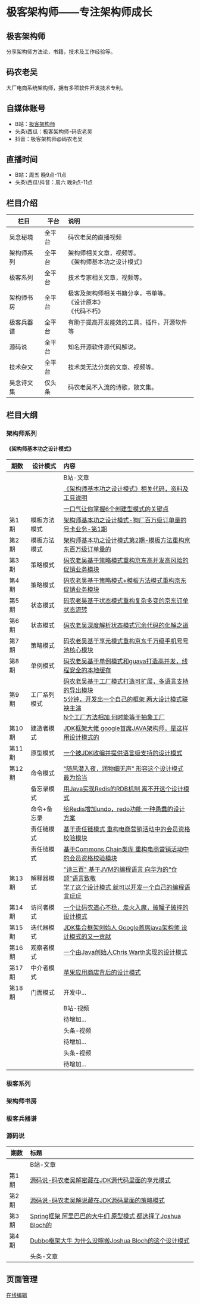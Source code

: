 # 极客架构师——专注架构师成长
## 极客架构师
分享架构师方法论，书籍，技术及工作经验等。
## 码农老吴
大厂电商系统架构师，拥有多项软件开发技术专利。
## 自媒体账号
- B站：[极客架构师](https://space.bilibili.com/1135139396)
- 头条\西瓜：极客架构师-码农老吴
- 抖音：极客架构师@码农老吴

## 直播时间
- B站：周五 晚9点-11点
- 头条\西瓜\抖音：周六 晚9点-11点

## 栏目介绍

| 栏目 | 平台 | 说明 |
| ------------- | ------------- | :------------- |
| 吴念秘境 |全平台| 码农老吴的直播视频  | 
| 架构师系列 |全平台| 架构师相关文章，视频等。 <br>《架构师基本功之设计模式》  |
| 极客系列  |全平台| 技术专家相关文章，视频等。  |
| 架构师书房  |全平台| 极客及架构师相关书籍分享，书单等。<br>《设计原本》<br>《代码不朽》 |
| 极客兵器谱  |全平台| 有助于提高开发能效的工具，插件，开源软件等  |
| 源码说  |全平台| 知名开源软件源代码解说。|
| 技术杂文 |全平台| 技术类无法分类的文章、视频等。 |
| 吴念诗文集 |仅头条| 码农老吴不入流的诗歌，散文集。 |

## 栏目大纲
### 架构师系列 
#### 《架构师基本功之设计模式》

| 期数 | 设计模式 | 内容 |
|-----|-----| :-------------- |
| | |B站-文章|
| | |[《架构师基本功之设计模式》相关代码，资料及工具说明](https://www.bilibili.com/read/cv16154224)|
| | | [一口气让你掌握6个创建型模式的关键点](https://www.bilibili.com/read/cv18021733)|
|第1期|模板方法模式|[架构师基本功之设计模式-狗厂百万级订单量的号卡业务-第1期](https://www.bilibili.com/read/cv15592468)|
|第2期|模板方法模式|[架构师基本功之设计模式第2期-模板方法重构京东百万级订单量的](https://www.bilibili.com/read/cv15651016)|
|第3期|策略模式|[码农老吴基于策略模式重构京东高并发高风险的促销业务模块](https://www.bilibili.com/read/cv15980509)|
|第4期|策略模式|[码农老吴基于策略模式+模板方法模式重构京东促销业务模块](https://www.bilibili.com/read/cv16088179)|
|第5期|状态模式|[码农老吴基于状态模式重构复杂多变的京东订单状态流转](https://www.bilibili.com/read/cv16247154)|
|第6期|状态模式|[码农老吴深度解析状态模式冗余代码的化解之道](https://www.bilibili.com/read/cv16346160)|
|第7期|策略模式|[码农老吴基于享元模式重构京东千万级手机号号池核心模块](https://www.bilibili.com/read/cv16543358)|
|第8期|单例模式|[码农老吴基于单例模式和guava打造高并发，线程安全的本地缓存](https://www.bilibili.com/read/cv16917422)|
|第9期|工厂系列模式|[码农老吴基于工厂模式打造可扩展，多语言支持的导出模块](https://www.bilibili.com/read/cv17134551) <br> [5分钟，开发出一个自己的框架 两大设计模式联袂主演 ](https://www.bilibili.com/read/cv17246347) <br> [N个工厂方法相加 何时能等于抽象工厂](https://www.bilibili.com/read/cv17319921)|
|第10期|建造者模式|[JDK框架大佬 google首席JAVA架构师，是这样用设计模式的](https://www.bilibili.com/read/cv17447651)|
|第11期|原型模式|[一个被JDK收编并提供语言级支持的设计模式](https://www.bilibili.com/read/cv17666003)|
|第12期|命令模式|[“随风潜入夜，润物细无声” 形容这个设计模式 最为恰当](https://www.bilibili.com/read/cv18401417)|
| |备忘录模式|[用Java实现Redis的RDB机制 离不开这个设计模式](https://www.bilibili.com/read/cv18485838)|
| |命令+备忘录|[给Redis增加undo，redo功能 一种愚蠢的设计方案](https://www.bilibili.com/read/cv18571155)|
| |责任链模式|[基于责任链模式 重构电商营销活动中的会员资格校验模块](https://www.bilibili.com/read/cv18690898)|
| |责任链模式|[基于Commons Chain类库 重构电商营销活动中的会员资格校验模块](https://www.bilibili.com/read/cv18759511)  |
|第13期|解释器模式|["诗三百" 基于JVM的编程语言 向华为的“仓颉”语言致敬](https://www.bilibili.com/read/cv19028103) <br> [学了这个设计模式 就可以开发一个自己的编程语言玩玩](https://www.bilibili.com/read/cv19111494)|
|第14期|访问者模式|[一个让码农道心不稳，走火入魔，破罐子破摔的设计模式](https://www.bilibili.com/read/cv19529298)|
|第15期|迭代器模式|[JDK集合框架创始人 Google首席java架构师 设计模式的又一贡献](https://www.bilibili.com/read/cv19718986)|
|第16期|观察者模式|[一个由Java创始人Chris Warth实现的设计模式](https://www.bilibili.com/read/cv19986391)|
|第17期|中介者模式|[苹果应用商店背后的设计模式](https://www.bilibili.com/read/cv20226549)|
|第18期|门面模式|开发中...|
| | | B站-视频|
| | | 待增加...|
| | | 头条-视频|
| | | 待增加...|
| | | 头条-视频|
| | | 待增加...|

### 极客系列 

### 架构师书房

### 极客兵器谱

### 源码说 

| 期数 | 标题 |
| ----- | :------------ |
| |B站-文章|
|第1期|[源码说-码农老吴解密藏在JDK源代码里面的享元模式](https://www.bilibili.com/read/cv16723044)|
|第2期|[源码说-码农老吴解说藏在JDK源码里面的策略模式](https://www.bilibili.com/read/cv16806826)|
|第3期|[Spring框架 阿里巴巴的大牛们 原型模式 都选择了Joshua Bloch的](https://www.bilibili.com/read/cv17764693)|
|第4期|[Dubbo框架大牛 为什么没照搬Joshua Bloch的这个设计模式](https://www.bilibili.com/read/cv17885668)|
| |头条-文章|


## 页面管理
[在线编辑](https://github.com/geek-architect/geek-architect.github.io/edit/main/README.md)
